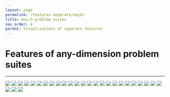 ```yaml
---
layout: page
permalink: /features-separate/anyd/
title: Any-D problem suites
nav_order: 4
parent: Visualizations of separate features
---
```


# Features of any-dimension problem suites #
---

<img src="../../assets/img/plots-features-separate/all-fr.png" class="features">
<img src="../../assets/img/plots-features-separate/all-n_com.png" class="features">
<img src="../../assets/img/plots-features-separate/all-max_com.png" class="features">
<img src="../../assets/img/plots-features-separate/all-median_com.png" class="features">
<img src="../../assets/img/plots-features-separate/all-min_com.png" class="features">
<img src="../../assets/img/plots-features-separate/all-opt_max_com.png" class="features">
<img src="../../assets/img/plots-features-separate/all-size_opt_com.png" class="features">
<img src="../../assets/img/plots-features-separate/all-pf_bound.png" class="features">
<img src="../../assets/img/plots-features-separate/all-h_max.png" class="features">
<img src="../../assets/img/plots-features-separate/all-m0.png" class="features">
<img src="../../assets/img/plots-features-separate/all-corr_min.png" class="features">
<img src="../../assets/img/plots-features-separate/all-corr_max.png" class="features">
<img src="../../assets/img/plots-features-separate/all-n_basin.png" class="features">
<img src="../../assets/img/plots-features-separate/all-max_basin.png" class="features">
<img src="../../assets/img/plots-features-separate/all-median_basin.png" class="features">
<img src="../../assets/img/plots-features-separate/all-min_basin.png" class="features">
<img src="../../assets/img/plots-features-separate/all-max_feas_basin.png" class="features">
<img src="../../assets/img/plots-features-separate/all-median_feas_basin.png" class="features">
<img src="../../assets/img/plots-features-separate/all-min_feas_basin.png" class="features">
<img src="../../assets/img/plots-features-separate/all-opt_max_basin.png" class="features">
<img src="../../assets/img/plots-features-separate/all-size_opt_basin.png" class="features">
<img src="../../assets/img/plots-features-separate/all-fr_basin.png" class="features">
<img src="../../assets/img/plots-features-separate/all-max_cv_basin.png" class="features">
<img src="../../assets/img/plots-features-separate/all-median_cv_basin.png" class="features">
<img src="../../assets/img/plots-features-separate/all-cv_max_basin.png" class="features">
<img src="../../assets/img/plots-features-separate/all-max_rfb.png" class="features">
<img src="../../assets/img/plots-features-separate/all-median_rfb.png" class="features">
<img src="../../assets/img/plots-features-separate/all-min_rfb.png" class="features">
